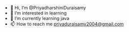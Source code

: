 - 👋 Hi, I’m @PriyadharshiniDuraisamy
- 👀 I’m interested in learning
- 🌱 I’m currently learning java
- 📫 How to reach me priyaduraisamy2004@gmail.com

<!---
PriyadharshiniDuraisamy/PriyadharshiniDuraisamy is a ✨ special ✨ repository because its `README.md` (this file) appears on your GitHub profile.
You can click the Preview link to take a look at your changes.
--->
